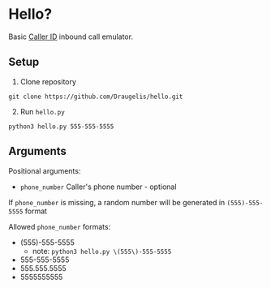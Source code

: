 Hello?
=============
Basic [Caller ID](https://callerid.com) inbound call emulator.

Setup
-------------
1. Clone repository

`git clone https://github.com/Draugelis/hello.git`

2. Run `hello.py` 

`python3 hello.py 555-555-5555`

Arguments
-------------
Positional arguments:
* `phone_number`  Caller's phone number - optional

If `phone_number` is missing, a random number will be generated in `(555)-555-5555` format

Allowed `phone_number` formats:
* (555)-555-5555
    * note: `python3 hello.py \(555\)-555-5555`
* 555-555-5555
* 555.555.5555
* 5555555555



